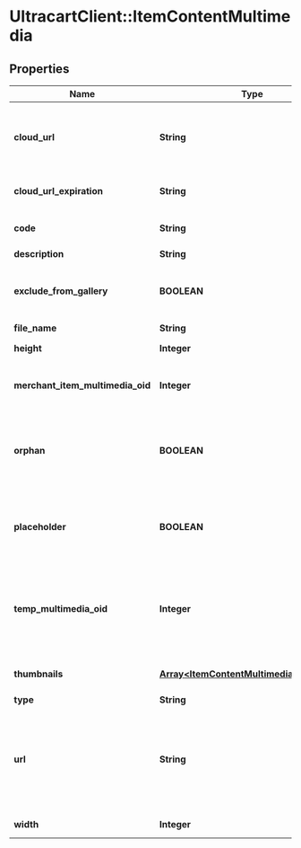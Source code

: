 # UltracartClient::ItemContentMultimedia

## Properties
Name | Type | Description | Notes
------------ | ------------- | ------------- | -------------
**cloud_url** | **String** | URL where the image can be downloaded from the cloud | [optional] 
**cloud_url_expiration** | **String** | Expiration date of the cloud URL | [optional] 
**code** | **String** | Code assigned to the file | [optional] 
**description** | **String** | Description | [optional] 
**exclude_from_gallery** | **BOOLEAN** | True to exclude from multimedia gallery | [optional] 
**file_name** | **String** | File name | [optional] 
**height** | **Integer** | Height of the image | [optional] 
**merchant_item_multimedia_oid** | **Integer** | Item multimedia object identifier | [optional] 
**orphan** | **BOOLEAN** | True if the multimedia is an orphan of the active StoreFront themes | [optional] 
**placeholder** | **BOOLEAN** | True if the object is a place holder that can be populated | [optional] 
**temp_multimedia_oid** | **Integer** | Temporary multimedia object identifier assigned if uploading new multimedia | [optional] 
**thumbnails** | [**Array&lt;ItemContentMultimediaThumbnail&gt;**](ItemContentMultimediaThumbnail.md) | Thumbnails of this image | [optional] 
**type** | **String** | Type of file | [optional] 
**url** | **String** | URL to download file (on new multimedia record this can be a URL for UltraCart to fetch) | [optional] 
**width** | **Integer** | Width of the image | [optional] 


